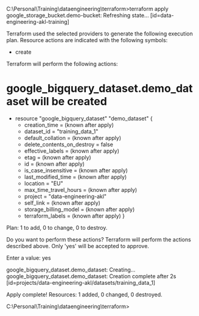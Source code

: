C:\Personal\Training\dataengineering\terraform>terraform apply
google_storage_bucket.demo-bucket: Refreshing state... [id=data-engineering-akl-training]

Terraform used the selected providers to generate the following execution plan. Resource actions are indicated with the following symbols:
  + create

Terraform will perform the following actions:

  # google_bigquery_dataset.demo_dataset will be created
  + resource "google_bigquery_dataset" "demo_dataset" {
      + creation_time              = (known after apply)
      + dataset_id                 = "training_data_1"
      + default_collation          = (known after apply)
      + delete_contents_on_destroy = false
      + effective_labels           = (known after apply)
      + etag                       = (known after apply)
      + id                         = (known after apply)
      + is_case_insensitive        = (known after apply)
      + last_modified_time         = (known after apply)
      + location                   = "EU"
      + max_time_travel_hours      = (known after apply)
      + project                    = "data-engineering-akl"
      + self_link                  = (known after apply)
      + storage_billing_model      = (known after apply)
      + terraform_labels           = (known after apply)
    }

Plan: 1 to add, 0 to change, 0 to destroy.

Do you want to perform these actions?
  Terraform will perform the actions described above.
  Only 'yes' will be accepted to approve.

  Enter a value: yes

google_bigquery_dataset.demo_dataset: Creating...
google_bigquery_dataset.demo_dataset: Creation complete after 2s [id=projects/data-engineering-akl/datasets/training_data_1]

Apply complete! Resources: 1 added, 0 changed, 0 destroyed.

C:\Personal\Training\dataengineering\terraform>


